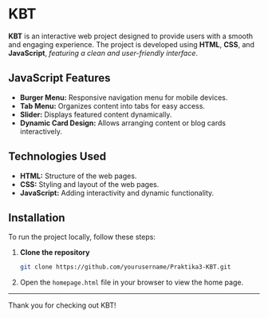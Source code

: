 # KBT

**KBT** is an interactive web project designed to provide users with a smooth and engaging experience. The project is developed using **HTML**, **CSS**, and **JavaScript**, *featuring a clean and user-friendly interface*.

## JavaScript Features

- **Burger Menu:** Responsive navigation menu for mobile devices.  
- **Tab Menu:** Organizes content into tabs for easy access.  
- **Slider:** Displays featured content dynamically.  
- **Dynamic Card Design:** Allows arranging content or blog cards interactively.

## Technologies Used

- **HTML:** Structure of the web pages.  
- **CSS:** Styling and layout of the web pages.  
- **JavaScript:** Adding interactivity and dynamic functionality.

## Installation

To run the project locally, follow these steps:

1. **Clone the repository**
   ```bash
   git clone https://github.com/yourusername/Praktika3-KBT.git

2. Open the `homepage.html` file in your browser to view the home page.

---  
Thank you for checking out KBT!
